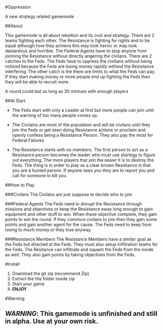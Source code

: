 #Oppression

A new strategy related gamemode

##About

This gamemode is all about rebellion and its cost and strategy. There are 2 teams fighting each other. The Resistance is fighting for rights and to be equal although how they achieve this may look heroic or may look dastardous and horrible. The Federal Agents have to stop anyone from joinning the Resistance without directly angering the civilans. There are 2 catches to the Feds. The Feds have to oppress the civilians without being noticed because the Feds are losing money rapidly without the Resistance interfering. The other catch is the there are limits to what the Feds can pay. If they start making money or more people end up fighting the Feds then they will be able to recruit more.

A round could last as long as 30 mintues with enough players

##At Start

* The Feds start with only a Leader at first but more people can join until the warning of too many people comes up.

* The Civilains are most of the population and will be civilans until they join the Feds or get seen doing Resistance actions or proclaim and openly confess being a Resistance Person. They also pay the most for Federal Failures

* The Resistance starts with no members. The first person to act as a Resistance person becomes the leader who must use startegy to figure out everything. The more players that join the easier it is to destroy the Feds. The thing is in order to play as a clear known Resistance is that you are a hunted person. If anyone sees you they are to report you and call for someone to kill you.


##How to Play

###Civilans
The Civilans are just suppose to decide who to join

###Federal Agents
The Feds need to disrupt the Resistance through missions and objectives or keep the Resistance away long enough to gain equipment and other stuff to win. When these objective complete, they gain points to win the round. If they convince civilans to join then they gain some points and gain another agent for the cause. The Feds need to keep from losing to much money or they lose anyway.

###Resistance Members
The Resistance Members have a similar goal as the Feds but directed at the Feds. They must also setup infiltration teams for the Feds. The Resitance can infiltrate and squash the Feds from the inside as well. They also gain points by taking objectives from the Feds.

#Install

1. Download the git zip (recommend Zip)
2. Extract the the folder inside zip
3. Start your game
4. **ENJOY**

#Warning

## **_WARNING_**: This gamemode is unfinished and still in alpha. Use at your own risk.
